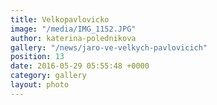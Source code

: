 ```yaml
---
title: Velkopavlovicko
image: "/media/IMG_1152.JPG"
author: katerina-polednikova
gallery: "/news/jaro-ve-velkych-pavlovicich"
position: 13
date: 2016-05-29 05:55:48 +0000
category: gallery
layout: photo
---
```


